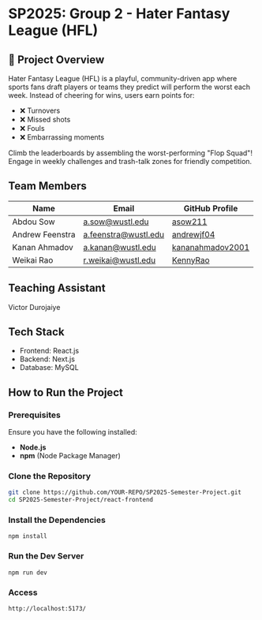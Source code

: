 # SP2025: Group 2 - Hater Fantasy League (HFL)

## 📌 Project Overview 

Hater Fantasy League (HFL) is a playful, community-driven app where sports fans draft players or teams they predict will perform the worst each week. Instead of cheering for wins, users earn points for:
- ❌ Turnovers  
- ❌ Missed shots  
- ❌ Fouls  
- ❌ Embarrassing moments  

Climb the leaderboards by assembling the worst-performing "Flop Squad"!  
Engage in weekly challenges and trash-talk zones for friendly competition.  

## Team Members
| Name            | Email                  | GitHub Profile |
|----------------|------------------------|---------------|
| Abdou Sow  | [a.sow@wustl.edu](mailto:a.sow@wustl.edu) | [asow211](https://github.com/asow211) |
| Andrew Feenstra | [a.feenstra@wustl.edu](mailto:a.feenstra@wustl.edu) | [andrewjf04](https://github.com/andrewjf04) |
| Kanan Ahmadov | [a.kanan@wustl.edu](mailto:a.kanan@wustl.edu) | [kananahmadov2001](https://github.com/kananahmadov2001) |
| Weikai Rao | [r.weikai@wustl.edu](mailto:r.weikai@wustl.edu) | [KennyRao](https://github.com/KennyRao) |

## Teaching Assistant
Victor Durojaiye 

## Tech Stack

- Frontend: React.js
- Backend: Next.js
- Database: MySQL

## How to Run the Project

### Prerequisites  
Ensure you have the following installed:
- **Node.js**
- **npm** (Node Package Manager)

### Clone the Repository  
```bash
git clone https://github.com/YOUR-REPO/SP2025-Semester-Project.git
cd SP2025-Semester-Project/react-frontend
```
### Install the Dependencies
```
npm install
```
### Run the Dev Server
```
npm run dev
```
### Access
```
http://localhost:5173/
```
